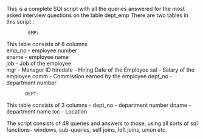This is a complete SQl script with all the queries answered for the most asked interview questions on the table dept_emp
There are two tables in this script :

            EMP:                                          
This table consists of 8 columns              
emp_no - employee number                     
ename  - employee name                       
job - Job of the employee                    
mgr - Manager ID
hiredate - Hiring Date of the Employee
sal - Salary of the employee
comm - Commission earned by the employee
dept_no -  department number     

           DEPT:
This table consists of 3 columns - 
dept_no - department number
dname - department name 
loc - Location 

The script consists of 48 queries and answers to those, using all sorts of sql functions- windows, sub-queries, self joins, left joins, union etc.
